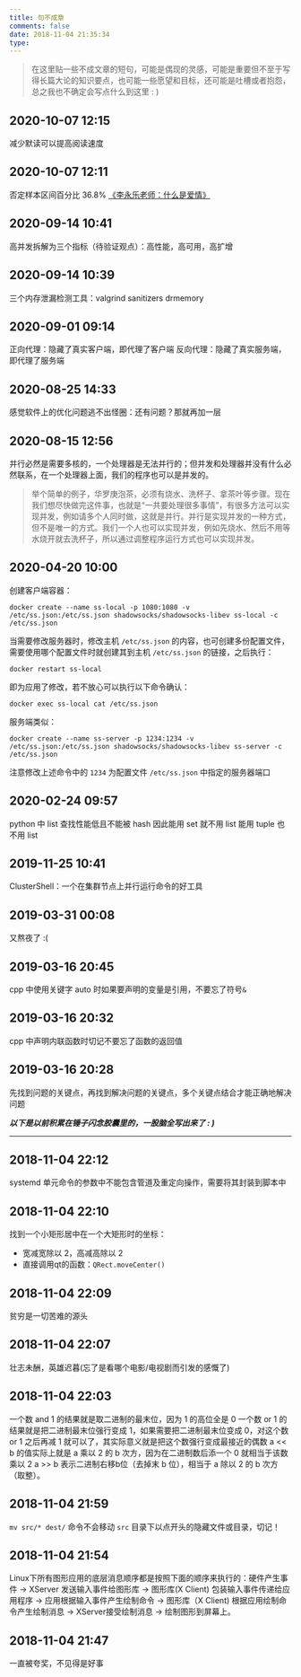 ```yaml
---
title: 句不成章
comments: false
date: 2018-11-04 21:35:34
type:
---
```


> 在这里贴一些不成文章的短句，可能是偶现的灵感，可能是重要但不至于写得长篇大论的知识要点，也可能一些愿望和目标，还可能是吐槽或者抱怨，总之我也不确定会写点什么到这里 : )


## 2020-10-07 12:15
减少默读可以提高阅读速度

## 2020-10-07 12:11
否定样本区间百分比 36.8% [《李永乐老师：什么是爱情》](https://www.youtube.com/watch?v=pelPCK22W7k)

## 2020-09-14 10:41
高并发拆解为三个指标（待验证观点）：高性能，高可用，高扩增

## 2020-09-14 10:39
三个内存泄漏检测工具：valgrind sanitizers drmemory

## 2020-09-01 09:14
正向代理：隐藏了真实客户端，即代理了客户端
反向代理：隐藏了真实服务端，即代理了服务端

## 2020-08-25 14:33
感觉软件上的优化问题逃不出怪圈：还有问题？那就再加一层

## 2020-08-15 12:56
并行必然是需要多核的，一个处理器是无法并行的；但并发和处理器并没有什么必然联系，在一个处理器上面，我们的程序也可以是并发的。
> 举个简单的例子，华罗庚泡茶，必须有烧水、洗杯子、拿茶叶等步骤。现在我们想尽快做完这件事，也就是“一共要处理很多事情”，有很多方法可以实现并发，例如请多个人同时做，这就是并行。并行是实现并发的一种方式，但不是唯一的方式。我们一个人也可以实现并发，例如先烧水、然后不用等水烧开就去洗杯子，所以通过调整程序运行方式也可以实现并发。

## 2020-04-20 10:00
创建客户端容器：
```
docker create --name ss-local -p 1080:1080 -v /etc/ss.json:/etc/ss.json shadowsocks/shadowsocks-libev ss-local -c /etc/ss.json
```
当需要修改服务器时，修改主机 `/etc/ss.json` 的内容，也可创建多份配置文件，需要使用哪个配置文件时就创建其到主机 `/etc/ss.json` 的链接，之后执行：
```
docker restart ss-local
```
即为应用了修改，若不放心可以执行以下命令确认：
```
docker exec ss-local cat /etc/ss.json
```
服务端类似：
```
docker create --name ss-server -p 1234:1234 -v /etc/ss.json:/etc/ss.json shadowsocks/shadowsocks-libev ss-server -c /etc/ss.json
```
注意修改上述命令中的 `1234` 为配置文件 `/etc/ss.json` 中指定的服务器端口

## 2020-02-24 09:57
python 中 list 查找性能低且不能被 hash 因此能用 set 就不用 list 能用 tuple 也不用 list

## 2019-11-25 10:41
ClusterShell：一个在集群节点上并行运行命令的好工具

## 2019-03-31 00:08
又熬夜了 :(

## 2019-03-16 20:45
cpp 中使用关键字 auto 时如果要声明的变量是引用，不要忘了符号`&`

## 2019-03-16 20:32
cpp 中声明内联函数时切记不要忘了函数的返回值

## 2019-03-16 20:28
先找到问题的关键点，再找到解决问题的关键点，多个关键点结合才能正确地解决问题

***以下是以前积累在锤子闪念胶囊里的，一股脑全写出来了 : )***

------------------

## 2018-11-04 22:12
systemd 单元命令的参数中不能包含管道及重定向操作，需要将其封装到脚本中

## 2018-11-04 22:10
找到一个小矩形居中在一个大矩形时的坐标：
- 宽减宽除以 2，高减高除以 2
- 直接调用qt的函数：`QRect.moveCenter()`

## 2018-11-04 22:09
贫穷是一切苦难的源头

## 2018-11-04 22:07
壮志未酬，英雄迟暮(忘了是看哪个电影/电视剧而引发的感慨了)

## 2018-11-04 22:03
一个数 and 1 的结果就是取二进制的最末位，因为 1 的高位全是 0
一个数 or 1 的结果就是把二进制最末位强行变成 1，如果需要把二进制最末位变成 0，对这个数 or 1 之后再减 1 就可以了，其实际意义就是把这个数强行变成最接近的偶数
a << b 的值实际上就是 a 乘以 2 的 b 次方，因为在二进制数后添一个 0 就相当于该数乘以 2 
a >> b 表示二进制右移b位（去掉末 b 位），相当于 a 除以 2 的 b 次方（取整）。

## 2018-11-04 21:59
`mv src/* dest/` 命令不会移动 `src` 目录下以点开头的隐藏文件或目录，切记！

## 2018-11-04 21:54
Linux下所有图形应用的底层消息顺序都是按照下面的顺序来执行的：硬件产生事件 -> XServer 发送输入事件给图形库 -> 图形库(X Client) 包装输入事件传递给应用程序 -> 应用根据输入事件产生绘制命令 -> 图形库（X Client) 根据应用绘制命令产生绘制消息 -> XServer接受绘制消息 -> 绘制图形到屏幕上。

## 2018-11-04 21:47
一直被夸奖，不见得是好事
